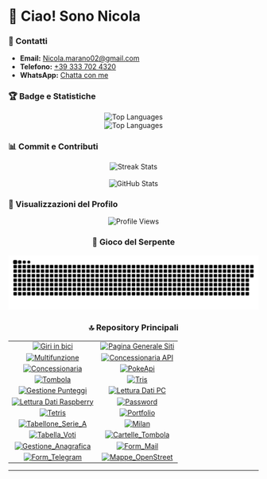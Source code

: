 # 👋 Ciao! Sono Nicola

### 📩 Contatti

- **Email:** [Nicola.marano02@gmail.com](mailto:Nicola.marano02@gmail.com?subject=Info%20da%20Github)
- **Telefono:** [+39 333 702 4320](tel:+393337024320)
- **WhatsApp:** [Chatta con me](https://wa.me/393337024320?text=*Info%20da%20Github*)

### 🏆 Badge e Statistiche

<div align="center">
  <img src="https://github-readme-stats.vercel.app/api/top-langs/?username=NicoMaker&langs_count=20&title_color=10b981&text_color=ffffff&icon_color=ffffff&bg_color=1c1917&hide_border=true&locale=en&custom_title=Top%20Languages" alt="Top Languages" />
</div>

<div align="center">
  <img src="https://github-readme-stats.vercel.app/api/top-langs/?username=NicoMaker&langs_count=20&layout=compact&title_color=10b981&text_color=ffffff&icon_color=ffffff&bg_color=1c1917&hide_border=true&locale=en&custom_title=Top%20Languages" alt="Top Languages" width="450" height="300"/>
</div>

### 📊 Commit e Contributi

<div align="center">
  <img src="https://streak-stats.demolab.com?user=NicoMaker&theme=highcontrast&hide_border=true&border_radius=5&card_width=800" alt="Streak Stats" width="800" height="220" />
</div>

<br>

<div align="center">
  <img src="https://github-readme-stats.vercel.app/api?username=NicoMaker&show_icons=true&title_color=10b981&text_color=ffffff&icon_color=3b82f6&bg_color=1e293b&hide_border=true" alt="GitHub Stats" width="600" height="200" />
</div>

### 👀 Visualizzazioni del Profilo

<div align="center">
<img src="https://komarev.com/ghpvc/?username=NicoMaker&style=for-the-badge&color=000000&bg_color=10b981&label_color=ffffff&border=0" alt="Profile Views" /
>

### 🐍 Gioco del Serpente

<div align="center">
  <img src="Img/github-snake.svg" alt="snake" width="1000" />
</div>

### 🔝 Repository Principali

<div align="center">
  <table>
    <tr>
      <td align="center">
        <a href="https://github.com/NicoMaker/Giri-in-bici">
          <img src="https://github-readme-stats.vercel.app/api/pin/?username=NicoMaker&repo=Giri-in-bici&title_color=10b981&text_color=ffffff&icon_color=ffffff&bg_color=1c1917&hide_border=true&locale=en" alt="Giri in bici">
        </a>
      </td>
      <td align="center">
        <a href="https://github.com/NicoMaker/Pagina_Generale_Siti">
          <img src="https://github-readme-stats.vercel.app/api/pin/?username=NicoMaker&repo=Pagina_Generale_Siti&title_color=10b981&text_color=ffffff&icon_color=ffffff&bg_color=1c1917&hide_border=true&locale=en" alt="Pagina Generale Siti">
        </a>
      </td>
    </tr>
    <tr>
      <td align="center">
        <a href="https://github.com/NicoMaker/Multifunzione">
          <img src="https://github-readme-stats.vercel.app/api/pin/?username=NicoMaker&repo=Multifunzione&title_color=10b981&text_color=ffffff&icon_color=ffffff&bg_color=1c1917&hide_border=true&locale=en" alt="Multifunzione">
        </a>
      </td>
      <td align="center">
        <a href="https://github.com/NicoMaker/ConcessionariaApi_BackendCs_FrontEndJs">
          <img src="https://github-readme-stats.vercel.app/api/pin/?username=NicoMaker&repo=ConcessionariaApi_BackendCs_FrontEndJs&title_color=10b981&text_color=ffffff&icon_color=ffffff&bg_color=1c1917&hide_border=true&locale=en" alt="Concessionaria API">
        </a>
      </td>
    </tr>
    <tr>
      <td align="center">
        <a href="https://github.com/NicoMaker/Concessionaria">
          <img src="https://github-readme-stats.vercel.app/api/pin/?username=NicoMaker&repo=Concessionaria&title_color=10b981&text_color=ffffff&icon_color=ffffff&bg_color=1c1917&hide_border=true&locale=en" alt="Concessionaria">
        </a>
      </td>
      <td align="center">
        <a href="https://github.com/NicoMaker/PokeApi">
          <img src="https://github-readme-stats.vercel.app/api/pin/?username=NicoMaker&repo=PokeApi&title_color=10b981&text_color=ffffff&icon_color=ffffff&bg_color=1c1917&hide_border=true&locale=en&cache_seconds=0" alt="PokeApi">
        </a>
      </td>
    </tr>
    <tr>
      <td align="center">
        <a href="https://github.com/NicoMaker/Tombola">
          <img src="https://github-readme-stats.vercel.app/api/pin/?username=NicoMaker&repo=Tombola&title_color=10b981&text_color=ffffff&icon_color=ffffff&bg_color=1c1917&hide_border=true&locale=en" alt="Tombola">
        </a>
      </td>
      <td align="center">
        <a href="https://github.com/NicoMaker/Tris">
          <img src="https://github-readme-stats.vercel.app/api/pin/?username=NicoMaker&repo=Tris&title_color=10b981&text_color=ffffff&icon_color=ffffff&bg_color=1c1917&hide_border=true&locale=en" alt="Tris">
        </a>
      </td>
    </tr>
    <tr>
      <td align="center">
        <a href="https://github.com/NicoMaker/GestionePunteggi">
          <img src="https://github-readme-stats.vercel.app/api/pin/?username=NicoMaker&repo=GestionePunteggi&title_color=10b981&text_color=ffffff&icon_color=ffffff&bg_color=1c1917&hide_border=true&locale=en" alt="Gestione Punteggi">
        </a>
      </td>
      <td align="center">
        <a href="https://github.com/NicoMaker/Lettura_Dati_PC_Windows">
          <img src="https://github-readme-stats.vercel.app/api/pin/?username=NicoMaker&repo=Lettura_Dati_PC_Windows&title_color=10b981&text_color=ffffff&icon_color=ffffff&bg_color=1c1917&hide_border=true&locale=en" alt="Lettura Dati PC">
        </a>
      </td>
    </tr>
    <tr>
      <td align="center">
        <a href="https://github.com/NicoMaker/Lettura_Dati_Raspberry">
          <img src="https://github-readme-stats.vercel.app/api/pin/?username=NicoMaker&repo=Lettura_Dati_Raspberry&title_color=10b981&text_color=ffffff&icon_color=ffffff&bg_color=1c1917&hide_border=true&locale=en" alt="Lettura Dati Raspberry">
        </a>
      </td>
      <td align="center">
        <a href="https://github.com/NicoMaker/Password">
          <img src="https://github-readme-stats.vercel.app/api/pin/?username=NicoMaker&repo=Password&title_color=10b981&text_color=ffffff&icon_color=ffffff&bg_color=1c1917&hide_border=true&locale=en" alt="Password">
        </a>
      </td>
    </tr>
    <tr>
      <td align="center">
        <a href="https://github.com/NicoMaker/Tetris">
          <img src="https://github-readme-stats.vercel.app/api/pin/?username=NicoMaker&repo=Tetris&title_color=10b981&text_color=ffffff&icon_color=ffffff&bg_color=1c1917&hide_border=true&locale=en" alt="Tetris">
        </a>
      </td>
      <td align="center">
        <a href="https://github.com/NicoMaker/Portfolio">
          <img src="https://github-readme-stats.vercel.app/api/pin/?username=NicoMaker&repo=Portfolio&title_color=10b981&text_color=ffffff&icon_color=ffffff&bg_color=1c1917&hide_border=true&locale=en" alt="Portfolio">
        </a>
      </td>
    </tr>
    <tr>
      <td align="center">
        <a href="https://github.com/NicoMaker/Tabellone_Serie_A">
          <img src="https://github-readme-stats.vercel.app/api/pin/?username=NicoMaker&repo=Tabellone_Serie_A&title_color=10b981&text_color=ffffff&icon_color=ffffff&bg_color=1c1917&hide_border=true&locale=en" alt="Tabellone_Serie_A">
        </a>
      </td>
      <td align="center">
        <a href="https://github.com/NicoMaker/Milan">
          <img src="https://github-readme-stats.vercel.app/api/pin/?username=NicoMaker&repo=Milan&title_color=10b981&text_color=ffffff&icon_color=ffffff&bg_color=1c1917&hide_border=true&locale=en" alt="Milan">
        </a>
      </td>
    </tr>
    <tr>
      <td align="center">
        <a href="https://github.com/NicoMaker/Tabella_Voti">
          <img src="https://github-readme-stats.vercel.app/api/pin/?username=NicoMaker&repo=Tabella_Voti&title_color=10b981&text_color=ffffff&icon_color=ffffff&bg_color=1c1917&hide_border=true&locale=en" alt="Tabella_Voti">
        </a>
      </td>
      <td align="center">
        <a href="https://github.com/NicoMaker/Cartelle_Tombola">
          <img src="https://github-readme-stats.vercel.app/api/pin/?username=NicoMaker&repo=Cartelle_Tombola&title_color=10b981&text_color=ffffff&icon_color=ffffff&bg_color=1c1917&hide_border=true&locale=en" alt="Cartelle_Tombola">
        </a>
      </td>
    </tr>
    <tr>
      <td align="center">
        <a href="https://github.com/NicoMaker/Gestione_Anagrafica">
          <img src="https://github-readme-stats.vercel.app/api/pin/?username=NicoMaker&repo=Gestione_Anagrafica&title_color=10b981&text_color=ffffff&icon_color=ffffff&bg_color=1c1917&hide_border=true&locale=en" alt="Gestione_Anagrafica">
        </a>
      </td>
      <td align="center">
        <a href="https://github.com/NicoMaker/Form_Mail">
          <img src="https://github-readme-stats.vercel.app/api/pin/?username=NicoMaker&repo=Form_Mail&title_color=10b981&text_color=ffffff&icon_color=ffffff&bg_color=1c1917&hide_border=true&locale=en" alt="Form_Mail">
        </a>
      </td>
    </tr>
    <tr>
      <td align="center">
        <a href="https://github.com/NicoMaker/Form_Telegram">
          <img src="https://github-readme-stats.vercel.app/api/pin/?username=NicoMaker&repo=Form_Telegram&title_color=10b981&text_color=ffffff&icon_color=ffffff&bg_color=1c1917&hide_border=true&locale=en" alt="Form_Telegram">
        </a>
      </td>
      <td align="center">
        <a href="https://github.com/NicoMaker/Mappe_OpenStreet">
          <img src="https://github-readme-stats.vercel.app/api/pin/?username=NicoMaker&repo=Mappe_OpenStreet&title_color=10b981&text_color=ffffff&icon_color=ffffff&bg_color=1c1917&hide_border=true&locale=en" alt="Mappe_OpenStreet">
        </a>
      </td>
    </tr>
  </table>
</div>

---

<div align="center">
  <br><br><br><br><br><br><br>
  <br><br><br><br><br><br><br>
</div>
